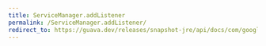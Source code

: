 ```yaml
---
title: ServiceManager.addListener
permalink: /ServiceManager.addListener/
redirect_to: https://guava.dev/releases/snapshot-jre/api/docs/com/google/common/util/concurrent/ServiceManager.html#addListener-com.google.common.util.concurrent.ServiceManager.Listener-
---
```

